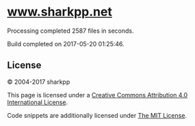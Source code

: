 # www.sharkpp.net

Processing completed 2587 files in  seconds.

Build completed on 2017-05-20 01:25:46.

## License

&copy; 2004-2017 sharkpp

This page is licensed under a [Creative Commons Attribution 4.0 International License](http://creativecommons.org/licenses/by/4.0/).

Code snippets are additionally licensed under [The MIT License](http://opensource.org/licenses/MIT).
